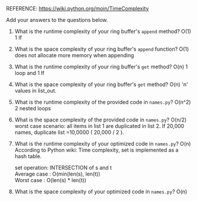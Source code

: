 
REFERENCE:  https://wiki.python.org/moin/TimeComplexity

Add your answers to the questions below.

1. What is the runtime complexity of your ring buffer's `append` method?   O(1)   1 If 

2. What is the space complexity of your ring buffer's `append` function?   O(1)  does not allocate more memory when appending

3. What is the runtime complexity of your ring buffer's `get` method?    O(n)   1 loop and 1 If

4. What is the space complexity of your ring buffer's `get` method?  O(n)  'n' values in list_out.


5. What is the runtime complexity of the provided code in `names.py`?  O(n^2)  2 nested loops

6. What is the space complexity of the provided code in `names.py`?  O(n/2)  
     worst case scenario:  all items in list 1 are duplicated in list 2. If 20,000 names, duplicate list =10,0000 ( 20,000 / 2 ).

7. What is the runtime complexity of your optimized code in `names.py`?  O(n)   
   According to Python wiki: Time complexity, set is implemented as a hash table.  
                                                      
   set operation: INTERSECTION of s and t        
    Average case :  O(min(len(s), len(t))  
     Worst case  :  O(len(s) * len(t))

8. What is the space complexity of your optimized code in `names.py`? O(n)
